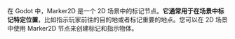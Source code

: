 <PageHeader content="Marker2D 位置标记节点" />

在 Godot 中，Marker2D 是一个 2D 场景中的标记节点。**它通常用于在场景中标记特定位置**，比如指示玩家前往的目的地或者标记重要的地点。您可以在 2D 场景中使用 Marker2D 节点来创建标记和指示物体。
